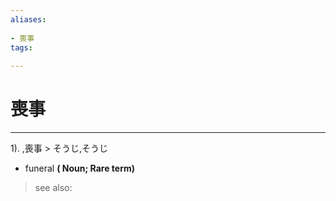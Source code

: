 ```yaml
---
aliases:
    
- 喪事
tags:
    
---
```


# 喪事
---
1).
,喪事 > そうじ,そうじ

- funeral
**( Noun; Rare term)**
> see also: 
            